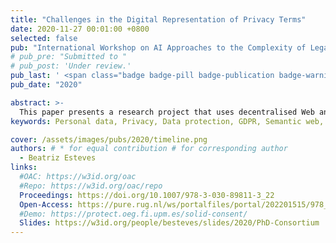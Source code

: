 ```yaml
---
title: "Challenges in the Digital Representation of Privacy Terms"
date: 2020-11-27 00:01:00 +0800
selected: false
pub: "International Workshop on AI Approaches to the Complexity of Legal Systems (AICOL)"
# pub_pre: "Submitted to "
# pub_post: 'Under review.'
pub_last: ' <span class="badge badge-pill badge-publication badge-warning">Workshop</span>'
pub_date: "2020"

abstract: >-
  This paper presents a research project that uses decentralised Web and Semantic Web technologies to create services that enable better communication and negotiation of privacy terms between data subjects and controllers under the <a href="http://data.europa.eu/eli/reg/2016/679/oj" target="_blank">GDPR</a>, with a case study in healthcare and genomics.
keywords: Personal data, Privacy, Data protection, GDPR, Semantic web, Policy languages, Intelligent agents

cover: /assets/images/pubs/2020/timeline.png
authors: # * for equal contribution # for corresponding author
  - Beatriz Esteves
links:
  #OAC: https://w3id.org/oac
  #Repo: https://w3id.org/oac/repo
  Proceedings: https://doi.org/10.1007/978-3-030-89811-3_22
  Open-Access: https://pure.rug.nl/ws/portalfiles/portal/202201515/978_3_030_89811_3.pdf#page=320
  #Demo: https://protect.oeg.fi.upm.es/solid-consent/
  Slides: https://w3id.org/people/besteves/slides/2020/PhD-Consortium
---
```

